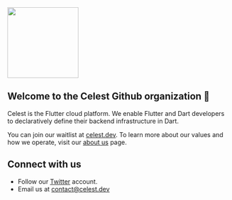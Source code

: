 <img src="https://github.com/celest-dev/.github/assets/17932473/880aff87-b4ab-4a61-9eb3-a18601ebf0a9" width="160" height="160">

## Welcome to the Celest Github organization 👋

Celest is the Flutter cloud platform. We enable Flutter and Dart developers to declaratively define their backend infrastructure in Dart.

You can join our waitlist at [celest.dev](https://celest.dev). To learn more about our values and how we operate, visit our [about us](https://celest.dev/about-us/) page.

## Connect with us

- Follow our [Twitter](https://twitter.com/Celest_Dev) account.
- Email us at contact@celest.dev
